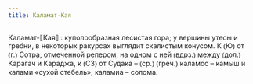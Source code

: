 ```yaml
---
title: Каламат-Кая
---
```


Каламат-⟦Кая⟧
: куполообразная лесистая гора; у вершины утесы и гребни, в некоторых ракурсах выглядит скалистым конусом. К ⦅Ю⦆ от ⦅г.⦆ Сотра, отмеченной репером, на одном с ней ⦅вдрз.⦆ между ⦅дол.⦆ Карагач и Караджа, к ⦅СЗ⦆ от Судака – ⦅ср.⦆ ⦅греч.⦆ каламос – камыш и калами «сухой стебель», каламиа – солома.
